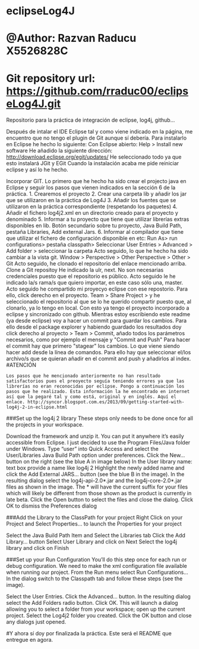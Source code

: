 # eclipseLog4J
# @Author:  Razvan Raducu X5526828C
# Git repository url: https://github.com/rraduc00/eclipseLog4J.git
Repositorio para la práctica de integración de eclipse, log4j, github...

Después de intalar el IDE Eclipse tal y como viene indicado en la página, me encuentro que no tengo el plugin de Git aunque sí debería. Para instalarlo en Eclipse he hecho lo siguiente:
  Con Eclipse abierto: Help > Install new software
  He añadido la siguiente dirección: http://download.eclipse.org/egit/updates/
  He seleccionado todo ya que esto instalará JGit y EGit
  Cuando la instalación acaba me pide reiniciar eclipse y así lo he hecho.

Incorporar GIT.
	Lo primero que he hecho ha sido crear el projecto java en Eclipse y seguir los pasos que vienen indicados en la sección 6 de la práctica.
		1. Crearemos el proyecto
		2. Crear una carpeta lib y añadir los jar que se utilizaron en la práctica de
		Log4J
		3. Añadir los fuentes que se utilizaron en la práctica correspondiente
		(respetando los paquetes)
		4. Añadir el fichero log4j2.xml en un directorio creado para el proyecto y
		denominado <etc>
		5. Informar a tu proyecto que tiene que utilizar librerías extras disponibles
		en lib. Botón secundario sobre tu proyecto, Java Build Path, pestaña
		Libraries, Add external Jars.
		6. Informar al compilador que tiene que utilizar el fichero de configuración
		disponible en etc: Run As> run configurations> pestaña classpath>
		Seleccionar User Entries > Advanced > Add folder > seleccionar la
		carpeta <etc>
	Acto seguido, lo que he hecho ha sido cambiar a la vista git. Window > Perspective > Other Perspective > Other > Git
  	Acto seguido, he clonado el repositorio del enlace mencionado arriba. Clone a Git repositoy 
  	He indicado la ulr, next. No son necesarias credenciales puesto que el repositorio es público.
  	Acto seguido le he indicado la/s rama/s que quiero importar, en este caso sólo una, master.
  	Acto seguido he compartido mi proyecyo eclipse con ese repostorio. Para ello, click derecho en el proyecto. Team > Share Project > y he seleccionado el repositorio al que se lo he querido compartir puesto que, al clonarlo, ya lo tengo en local.
  	Con esto ya tengo el proyecto incorporado a eclipse y sincronizado con github. Mientras estoy escribiendo este readme (ya desde eclipse) voy a hacer un commit para guardar los cambios. Para ello desde el package explorer y habiendo guardado los resultados doy click derecho al proyecto > Team > Commit, añado todos los parámetros necesarios, como por ejemplo el mensaje y "Commit and Push"
  	Para hacer el commit hay que primero "stagear" los cambios. Lo que viene siendo hacer add desde la línea de comandos. Para ello hay que seleccionar el/los archivo/s que se quieran añadir en el commit and push y añadirlos al index.
#ATENCIÓN

  	Los pasos que he mencionado anteriormente no han resultado satisfactorios pues el preoyecto seguía teniendo errores ya que las librerías no eran reconocidas por eclipse. Pongo a continuación los pasos que he realizado. Esta información la he encontrado en internet así que la pegaré tal y como está, original y en inglés. Aquí el enlace. http://syncor.blogspot.com.es/2013/09/getting-started-with-log4j-2-in-eclipse.html
  	
###Set up the log4j 2 library
These steps only needs to be done once for all the projects in your workspace.

Download the framework and unzip it. You can put it anywhere it’s easily accessible from Eclipse. I just decided to use the Program Files/Java folder under Windows.
Type “user” into Quick Access and select the User/Libraries Java Build Path option under preferences.
Click the New… button on the right (see the blue A in image below)
In the User library name: text box provide a name like log4j 2
Highlight the newly added name and click the Add External JARS… button (see the blue B in the image).
In the resulting dialog select the log4j-api-2.0*.jar and the log4j-core-2.0*.jar  files as shown in the image. The * will have the current suffix for your files which will likely be different from those shown as the product is currently in late beta.  Click the Open button to select the files and close the dialog.
Click OK to dismiss the Preferences dialog

###Add the Library to the ClassPath for your project
Right Click on your Project and Select Properties… to launch the Properties for your project

Select the Java Build Path Item and Select the Libraries tab
Click the Add Library… button
Select User Library and click on Next
Select the log4j library and click on Finish

###Set up your Run Configuration
You’ll do this step once for each run or debug configuration. We need to make the xml configuration file available when running our project. From the Run menu select Run Configurations… In the dialog switch to the Classpath tab and follow these steps (see the image).

Select the User Entries.
Click the Advanced… button.
In the resulting dialog select the Add Folders radio button.
Click OK.
This will launch a dialog allowing you to select a folder from your workspace; open up the current project.
Select the Log4j2 folder you created.
Click the OK button and close any dialogs just opened.

#Y ahora sí doy por finalizada la práctica. Este será el README que entregue en agora.
